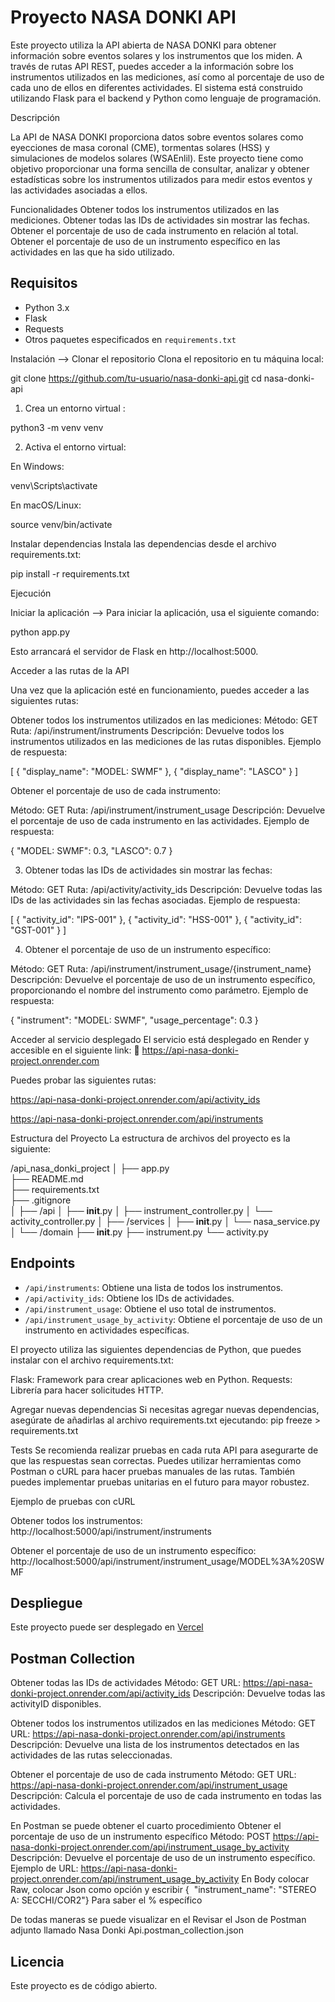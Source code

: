 # Proyecto NASA DONKI API

Este proyecto utiliza la API abierta de NASA DONKI para obtener información sobre eventos solares y los instrumentos que los miden. A través de rutas API REST, puedes acceder a la información sobre los instrumentos utilizados en las mediciones, así como al porcentaje de uso de cada uno de ellos en diferentes actividades. El sistema está construido utilizando Flask para el backend y Python como lenguaje de programación.

Descripción

La API de NASA DONKI proporciona datos sobre eventos solares como eyecciones de masa coronal (CME), tormentas solares (HSS) y simulaciones de modelos solares (WSAEnlil). Este proyecto tiene como objetivo proporcionar una forma sencilla de consultar, analizar y obtener estadísticas sobre los instrumentos utilizados para medir estos eventos y las actividades asociadas a ellos.

Funcionalidades
Obtener todos los instrumentos utilizados en las mediciones.
Obtener todas las IDs de actividades sin mostrar las fechas.
Obtener el porcentaje de uso de cada instrumento en relación al total.
Obtener el porcentaje de uso de un instrumento específico en las actividades en las que ha sido utilizado.

## Requisitos
- Python 3.x
- Flask
- Requests
- Otros paquetes especificados en `requirements.txt`


Instalación --> Clonar el repositorio
Clona el repositorio en tu máquina local:

git clone https://github.com/tu-usuario/nasa-donki-api.git
cd nasa-donki-api

1. Crea un entorno virtual :

python3 -m venv venv

2. Activa el entorno virtual:

En Windows:

venv\Scripts\activate

En macOS/Linux:

source venv/bin/activate

Instalar dependencias
Instala las dependencias desde el archivo requirements.txt:

pip install -r requirements.txt

Ejecución

Iniciar la aplicación --> Para iniciar la aplicación, usa el siguiente comando:

python app.py

Esto arrancará el servidor de Flask en http://localhost:5000.

Acceder a las rutas de la API

Una vez que la aplicación esté en funcionamiento, puedes acceder a las siguientes rutas:

Obtener todos los instrumentos utilizados en las mediciones:
Método: GET
Ruta: /api/instrument/instruments
Descripción: Devuelve todos los instrumentos utilizados en las mediciones de las rutas disponibles.
Ejemplo de respuesta:

[
  { "display_name": "MODEL: SWMF" },
  { "display_name": "LASCO" }
]

Obtener el porcentaje de uso de cada instrumento:

Método: GET
Ruta: /api/instrument/instrument_usage
Descripción: Devuelve el porcentaje de uso de cada instrumento en las actividades.
Ejemplo de respuesta:

{
  "MODEL: SWMF": 0.3,
  "LASCO": 0.7
}

3. Obtener todas las IDs de actividades sin mostrar las fechas:

Método: GET
Ruta: /api/activity/activity_ids
Descripción: Devuelve todas las IDs de las actividades sin las fechas asociadas.
Ejemplo de respuesta:

[
  { "activity_id": "IPS-001" },
  { "activity_id": "HSS-001" },
  { "activity_id": "GST-001" }
]

4. Obtener el porcentaje de uso de un instrumento específico:

Método: GET
Ruta: /api/instrument/instrument_usage/{instrument_name}
Descripción: Devuelve el porcentaje de uso de un instrumento específico, proporcionando el nombre del instrumento como parámetro.
Ejemplo de respuesta:

{
  "instrument": "MODEL: SWMF",
  "usage_percentage": 0.3
}

Acceder al servicio desplegado
El servicio está desplegado en Render y accesible en el siguiente link:
🔗 https://api-nasa-donki-project.onrender.com

Puedes probar las siguientes rutas:

https://api-nasa-donki-project.onrender.com/api/activity_ids

https://api-nasa-donki-project.onrender.com/api/instruments

Estructura del Proyecto
La estructura de archivos del proyecto es la siguiente:

/api_nasa_donki_project
│
├── app.py               
├── README.md            
├── requirements.txt    
├── .gitignore           
│
├── /api
│   ├── __init__.py
│   ├── instrument_controller.py
│   └── activity_controller.py
│
├── /services
│   ├── __init__.py
│   └── nasa_service.py
│
└── /domain
    ├── __init__.py
    ├── instrument.py
    └── activity.py

## Endpoints
- `/api/instruments`: Obtiene una lista de todos los instrumentos.
- `/api/activity_ids`: Obtiene los IDs de actividades.
- `/api/instrument_usage`: Obtiene el uso total de instrumentos.
- `/api/instrument_usage_by_activity`: Obtiene el porcentaje de uso de un instrumento en actividades específicas.

El proyecto utiliza las siguientes dependencias de Python, que puedes instalar con el archivo requirements.txt:

Flask: Framework para crear aplicaciones web en Python.
Requests: Librería para hacer solicitudes HTTP.

Agregar nuevas dependencias
Si necesitas agregar nuevas dependencias, asegúrate de añadirlas al archivo requirements.txt ejecutando:
pip freeze > requirements.txt

Tests
Se recomienda realizar pruebas en cada ruta API para asegurarte de que las respuestas sean correctas. Puedes utilizar herramientas como Postman o cURL para hacer pruebas manuales de las rutas. También puedes implementar pruebas unitarias en el futuro para mayor robustez.

Ejemplo de pruebas con cURL

Obtener todos los instrumentos:
http://localhost:5000/api/instrument/instruments

Obtener el porcentaje de uso de un instrumento específico:
http://localhost:5000/api/instrument/instrument_usage/MODEL%3A%20SWMF

## Despliegue
Este proyecto puede ser desplegado en [Vercel](https://vercel.com/)

## Postman Collection

Obtener todas las IDs de actividades
Método: GET
URL: https://api-nasa-donki-project.onrender.com/api/activity_ids
Descripción: Devuelve todas las activityID disponibles.

Obtener todos los instrumentos utilizados en las mediciones
Método: GET
URL: https://api-nasa-donki-project.onrender.com/api/instruments
Descripción: Devuelve una lista de los instrumentos detectados en las actividades de las rutas seleccionadas.

Obtener el porcentaje de uso de cada instrumento
Método: GET
URL: https://api-nasa-donki-project.onrender.com/api/instrument_usage
Descripción: Calcula el porcentaje de uso de cada instrumento en todas las actividades.

En Postman se puede obtener el cuarto procedimiento
Obtener el porcentaje de uso de un instrumento específico Método: POST
https://api-nasa-donki-project.onrender.com/api/instrument_usage_by_activity
Descripción: Devuelve el porcentaje de uso de un instrumento específico. 
Ejemplo de URL: https://api-nasa-donki-project.onrender.com/api/instrument_usage_by_activity 
En Body colocar Raw, colocar Json como opción y escribir {  "instrument_name": "STEREO A: SECCHI/COR2"}
Para saber el % específico

De todas maneras se puede visualizar en el Revisar el Json de Postman adjunto llamado Nasa Donki Api.postman_collection.json


## Licencia
Este proyecto es de código abierto.
